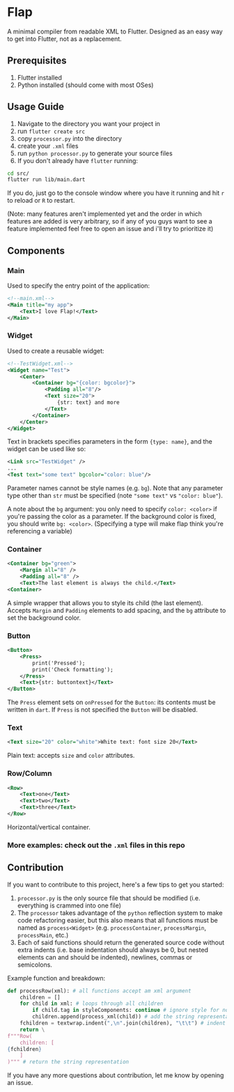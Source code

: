 # Flap
A minimal compiler from readable XML to Flutter. Designed as an easy way to get into Flutter, not as a replacement.
## Prerequisites
1. Flutter installed
2. Python installed (should come with most OSes)
## Usage Guide
1. Navigate to the directory you want your project in
2. run `flutter create src`
3. copy `processor.py` into the directory
4. create your `.xml` files
5. run `python processor.py` to generate your source files
6. If you don't already have `flutter` running:
```sh
cd src/
flutter run lib/main.dart
```
If you do, just go to the console window where you have it running and hit `r` to reload or `R` to restart.

(Note: many features aren't implemented yet and the order in which features are added is very arbitrary, so if any of you guys want to see a feature implemented feel free to open an issue and i'll try to prioritize it)
## Components
### Main
Used to specify the entry point of the application:
```xml
<!--main.xml-->
<Main title="my app">
    <Text>I love Flap!</Text>
</Main>
```
### Widget
Used to create a reusable widget:
```xml
<!--TestWidget.xml-->
<Widget name="Test">
    <Center>
        <Container bg="{color: bgcolor}">
            <Padding all="8"/>
            <Text size="20">
                {str: text} and more
            </Text>
        </Container>
    </Center>
</Widget>
```
Text in brackets specifies parameters in the form `{type: name}`, and the widget can be used like so:
```xml
<Link src="TestWidget" />
...
<Test text="some text" bgcolor="color: blue"/>
```
Parameter names cannot be style names (e.g. `bg`). Note that any parameter type other than `str` must be specified (note `"some text"` vs `"color: blue"`). 

A note about the `bg` argument: you only need to specify `color: <color>` if you're passing the color as a parameter. If the background color is fixed, you should write `bg: <color>`. (Specifying a type will make flap think you're referencing a variable)
### Container
```xml
<Container bg="green">
    <Margin all="8" />
    <Padding all="8" />
    <Text>The last element is always the child.</Text>
<Container>
```
A simple wrapper that allows you to style its child (the last element). Accepts `Margin` and `Padding` elements to add spacing, and the `bg` attribute to set the background color.
### Button
```xml
<Button>
    <Press>
        print('Pressed');
        print('Check formatting');
    </Press>
    <Text>{str: buttontext}</Text>
</Button>
```
The `Press` element sets on `onPressed` for the `Button`: its contents must be written in `dart`. If `Press` is not specified the `Button` will be disabled.
### Text
```xml
<Text size="20" color="white">White text: font size 20</Text>
```
Plain text: accepts `size` and `color` attributes.
### Row/Column
```xml
<Row>
    <Text>one</Text>
    <Text>two</Text>
    <Text>three</Text>
</Row>
```
Horizontal/vertical container.
### More examples: check out the `.xml` files in this repo
## Contribution
If you want to contribute to this project, here's a few tips to get you started:

1. `processor.py` is the only source file that should be modified (i.e. everything is crammed into one file)
2. The `processor` takes advantage of the `python` reflection system to make code refactoring easier, but this also means that all functions must be named as `process<Widget>` (e.g. `processContainer`, `processMargin`, `processMain`, etc.)
3. Each of said functions should return the generated source code without extra indents (i.e. base indentation should always be 0, but nested elements can and should be indented), newlines, commas or semicolons.

Example function and breakdown:
```py
def processRow(xml): # all functions accept am xml argument
    children = []
    for child in xml: # loops through all children
        if child.tag in styleComponents: continue # ignore style for now
        children.append(process_xml(child)) # add the string representation to the list of children
    fchildren = textwrap.indent(",\n".join(children), "\t\t") # indent children properly
    return \
f"""Row(
    children: [
{fchildren}
    ]
)""" # return the string representation
```

If you have any more questions about contribution, let me know by opening an issue.